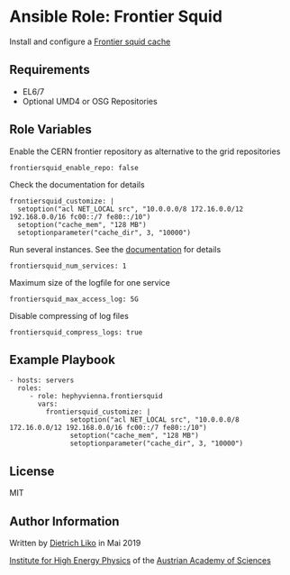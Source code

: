 Ansible Role: Frontier Squid
============================

Install and configure a [Frontier squid cache](https://twiki.cern.ch/twiki/bin/view/Frontier/InstallSquid)

Requirements
------------

* EL6/7
* Optional UMD4 or OSG Repositories

Role Variables
--------------

Enable the CERN frontier repository as alternative to the grid repositories

    frontiersquid_enable_repo: false

Check the documentation for details

    frontiersquid_customize: |
      setoption("acl NET_LOCAL src", "10.0.0.0/8 172.16.0.0/12 192.168.0.0/16 fc00::/7 fe80::/10")
      setoption("cache_mem", "128 MB")
      setoptionparameter("cache_dir", 3, "10000")

Run several instances. See the [documentation](https://twiki.cern.ch/twiki/bin/view/Frontier/InstallSquid#Running_multiple_services) for details

    frontiersquid_num_services: 1

Maximum size of the logfile for one service

    frontiersquid_max_access_log: 5G

Disable compressing of log files

    frontiersquid_compress_logs: true

Example Playbook
----------------

    - hosts: servers
      roles:
         - role: hephyvienna.frontiersquid
           vars:
             frontiersquid_customize: |
                   setoption("acl NET_LOCAL src", "10.0.0.0/8 172.16.0.0/12 192.168.0.0/16 fc00::/7 fe80::/10")
                   setoption("cache_mem", "128 MB")
                   setoptionparameter("cache_dir", 3, "10000")

License
-------

MIT

Author Information
------------------

Written by [Dietrich Liko](http://hephy.at/dliko) in Mai 2019

[Institute for High Energy Physics](http://www.hephy.at) of the
[Austrian Academy of Sciences](http://www.oeaw.ac.at)

